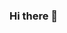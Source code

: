 ### Hi there 👋

<!--
**LamEdward/LamEdward** is a ✨ _special_ ✨ repository because its `README.md` (this file) appears on your GitHub profile.

Here are some ideas to get you started:

- 🔭 I’m currently working on 444
- 🌱 I’m currently learning 444
- 👯 I’m looking to collaborate on 444
- 🤔 I’m looking for help with 444
- 💬 Ask me about 444
- 📫 How to reach me: 444
- 😄 Pronouns: 444
- ⚡ Fun fact: 444
-->
